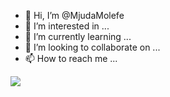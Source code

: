 - 👋 Hi, I’m @MjudaMolefe
- 👀 I’m interested in ...
- 🌱 I’m currently learning ...
- 💞️ I’m looking to collaborate on ...
- 📫 How to reach me ...

<!---
MjudaMolefe/MjudaMolefe is a ✨ special ✨ repository because its `README.md` (this file) appears on your GitHub profile.
You can click the Preview link to take a look at your changes.
--->


<img
  align="center"
  src="https://github-readme-stats.vercel.app/api/?username=MjudaMolefe&theme=dracula"
/>

